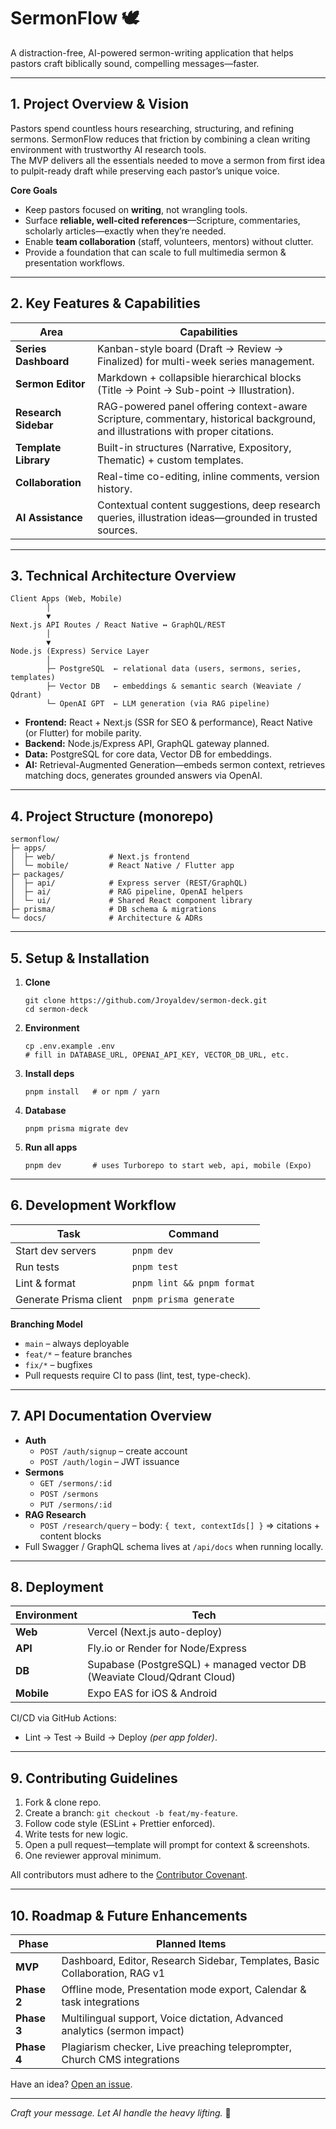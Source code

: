 # SermonFlow 🕊️

A distraction-free, AI-powered sermon-writing application that helps pastors craft biblically sound, compelling messages—faster.

---

## 1. Project Overview & Vision

Pastors spend countless hours researching, structuring, and refining sermons. SermonFlow reduces that friction by combining a clean writing environment with trustworthy AI research tools.  
The MVP delivers all the essentials needed to move a sermon from first idea to pulpit-ready draft while preserving each pastor’s unique voice.

**Core Goals**

* Keep pastors focused on **writing**, not wrangling tools.
* Surface **reliable, well-cited references**—Scripture, commentaries, scholarly articles—exactly when they’re needed.
* Enable **team collaboration** (staff, volunteers, mentors) without clutter.
* Provide a foundation that can scale to full multimedia sermon & presentation workflows.

---

## 2. Key Features & Capabilities

| Area | Capabilities |
|------|--------------|
| **Series Dashboard** | Kanban-style board (Draft → Review → Finalized) for multi-week series management. |
| **Sermon Editor** | Markdown + collapsible hierarchical blocks (Title → Point → Sub-point → Illustration). |
| **Research Sidebar** | RAG-powered panel offering context-aware Scripture, commentary, historical background, and illustrations with proper citations. |
| **Template Library** | Built-in structures (Narrative, Expository, Thematic) + custom templates. |
| **Collaboration** | Real-time co-editing, inline comments, version history. |
| **AI Assistance** | Contextual content suggestions, deep research queries, illustration ideas—grounded in trusted sources. |

---

## 3. Technical Architecture Overview

```
Client Apps (Web, Mobile)
        │
        ▼
Next.js API Routes / React Native ↔ GraphQL/REST
        │
        ▼
Node.js (Express) Service Layer
        │
        ├─ PostgreSQL  ← relational data (users, sermons, series, templates)
        ├─ Vector DB   ← embeddings & semantic search (Weaviate / Qdrant)
        └─ OpenAI GPT  ← LLM generation (via RAG pipeline)
```

* **Frontend:** React + Next.js (SSR for SEO & performance), React Native (or Flutter) for mobile parity.  
* **Backend:** Node.js/Express API, GraphQL gateway planned.  
* **Data:** PostgreSQL for core data, Vector DB for embeddings.  
* **AI:** Retrieval-Augmented Generation—embeds sermon context, retrieves matching docs, generates grounded answers via OpenAI.

---

## 4. Project Structure (monorepo)

```
sermonflow/
├─ apps/
│  ├─ web/            # Next.js frontend
│  └─ mobile/         # React Native / Flutter app
├─ packages/
│  ├─ api/            # Express server (REST/GraphQL)
│  ├─ ai/             # RAG pipeline, OpenAI helpers
│  └─ ui/             # Shared React component library
├─ prisma/            # DB schema & migrations
└─ docs/              # Architecture & ADRs
```

---

## 5. Setup & Installation

1. **Clone**
   ```
   git clone https://github.com/Jroyaldev/sermon-deck.git
   cd sermon-deck
   ```

2. **Environment**
   ```
   cp .env.example .env
   # fill in DATABASE_URL, OPENAI_API_KEY, VECTOR_DB_URL, etc.
   ```

3. **Install deps**
   ```
   pnpm install   # or npm / yarn
   ```

4. **Database**
   ```
   pnpm prisma migrate dev
   ```

5. **Run all apps**
   ```
   pnpm dev       # uses Turborepo to start web, api, mobile (Expo)
   ```

---

## 6. Development Workflow

| Task | Command |
|------|---------|
| Start dev servers | `pnpm dev` |
| Run tests | `pnpm test` |
| Lint & format | `pnpm lint && pnpm format` |
| Generate Prisma client | `pnpm prisma generate` |

**Branching Model**

* `main` – always deployable  
* `feat/*` – feature branches  
* `fix/*` – bugfixes  
* Pull requests require CI to pass (lint, test, type-check).

---

## 7. API Documentation Overview

* **Auth**  
  * `POST /auth/signup` – create account  
  * `POST /auth/login` – JWT issuance
* **Sermons**  
  * `GET /sermons/:id`  
  * `POST /sermons`  
  * `PUT /sermons/:id`  
* **RAG Research**  
  * `POST /research/query` – body: `{ text, contextIds[] }` ⇒ citations + content blocks
* Full Swagger / GraphQL schema lives at `/api/docs` when running locally.

---

## 8. Deployment

| Environment | Tech |
|-------------|------|
| **Web** | Vercel (Next.js auto-deploy) |
| **API** | Fly.io or Render for Node/Express |
| **DB** | Supabase (PostgreSQL) + managed vector DB (Weaviate Cloud/Qdrant Cloud) |
| **Mobile** | Expo EAS for iOS & Android |

CI/CD via GitHub Actions:
* Lint → Test → Build → Deploy *(per app folder)*.

---

## 9. Contributing Guidelines

1. Fork & clone repo.
2. Create a branch: `git checkout -b feat/my-feature`.
3. Follow code style (ESLint + Prettier enforced).
4. Write tests for new logic.
5. Open a pull request—template will prompt for context & screenshots.
6. One reviewer approval minimum.

All contributors must adhere to the [Contributor Covenant](docs/CODE_OF_CONDUCT.md).

---

## 10. Roadmap & Future Enhancements

| Phase | Planned Items |
|-------|---------------|
| **MVP** | Dashboard, Editor, Research Sidebar, Templates, Basic Collaboration, RAG v1 |
| **Phase 2** | Offline mode, Presentation mode export, Calendar & task integrations |
| **Phase 3** | Multilingual support, Voice dictation, Advanced analytics (sermon impact) |
| **Phase 4** | Plagiarism checker, Live preaching teleprompter, Church CMS integrations |

Have an idea? [Open an issue](https://github.com/Jroyaldev/sermon-deck/issues).

---

*Craft your message. Let AI handle the heavy lifting.* 🎤
